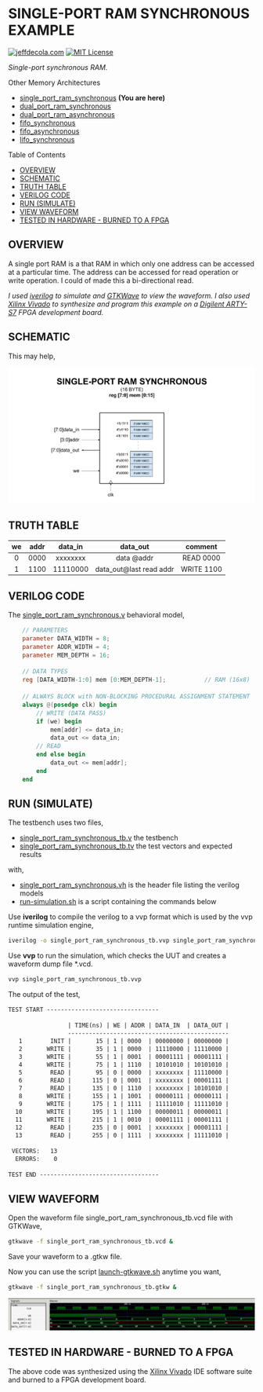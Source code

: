 # SINGLE-PORT RAM SYNCHRONOUS EXAMPLE

[![jeffdecola.com](https://img.shields.io/badge/website-jeffdecola.com-blue)](https://jeffdecola.com)
[![MIT License](https://img.shields.io/:license-mit-blue.svg)](https://jeffdecola.mit-license.org)

_Single-port synchronous RAM._

Other Memory Architectures

* [single_port_ram_synchronous](https://github.com/JeffDeCola/my-verilog-examples/tree/master/sequential-logic/memory/single_port_ram_synchronous)
  **(You are here)**
* [dual_port_ram_synchronous](https://github.com/JeffDeCola/my-verilog-examples/tree/master/sequential-logic/memory/dual_port_ram_synchronous)
* [dual_port_ram_asynchronous](https://github.com/JeffDeCola/my-verilog-examples/tree/master/sequential-logic/memory/dual_port_ram_asynchronous)
* [fifo_synchronous](https://github.com/JeffDeCola/my-verilog-examples/tree/master/sequential-logic/memory/fifo_synchronous)
* [fifo_asynchronous](https://github.com/JeffDeCola/my-verilog-examples/tree/master/sequential-logic/memory/fifo_asynchronous)
* [lifo_synchronous](https://github.com/JeffDeCola/my-verilog-examples/tree/master/sequential-logic/memory/lifo_synchronous)

Table of Contents

* [OVERVIEW](https://github.com/JeffDeCola/my-verilog-examples/tree/master/sequential-logic/memory/single_port_ram_synchronous#overview)
* [SCHEMATIC](https://github.com/JeffDeCola/my-verilog-examples/tree/master/sequential-logic/memory/single_port_ram_synchronous#schematic)
* [TRUTH TABLE](https://github.com/JeffDeCola/my-verilog-examples/tree/master/sequential-logic/memory/single_port_ram_synchronous#truth-table)
* [VERILOG CODE](https://github.com/JeffDeCola/my-verilog-examples/tree/master/sequential-logic/memory/single_port_ram_synchronous#verilog-code)
* [RUN (SIMULATE)](https://github.com/JeffDeCola/my-verilog-examples/tree/master/sequential-logic/memory/single_port_ram_synchronous#run-simulate)
* [VIEW WAVEFORM](https://github.com/JeffDeCola/my-verilog-examples/tree/master/sequential-logic/memory/single_port_ram_synchronous#view-waveform)
* [TESTED IN HARDWARE - BURNED TO A FPGA](https://github.com/JeffDeCola/my-verilog-examples/tree/master/sequential-logic/memory/single_port_ram_synchronous#tested-in-hardware---burned-to-a-fpga)

## OVERVIEW

A single port RAM is a that RAM in which only one address can be accessed
at a particular time.
The address can be accessed for read operation or write operation.
I could of made this a bi-directional read.

_I used
[iverilog](https://github.com/JeffDeCola/my-cheat-sheets/tree/master/hardware/tools/simulation/iverilog-cheat-sheet)
to simulate and
[GTKWave](https://github.com/JeffDeCola/my-cheat-sheets/tree/master/hardware/tools/simulation/gtkwave-cheat-sheet)
to view the waveform. I also used
[Xilinx Vivado](https://github.com/JeffDeCola/my-cheat-sheets/tree/master/hardware/tools/synthesis/xilinx-vivado-cheat-sheet)
to synthesize and program this example on a
[Digilent ARTY-S7](https://github.com/JeffDeCola/my-cheat-sheets/tree/master/hardware/development/fpga-development-boards/digilent-arty-s7-cheat-sheet)
FPGA development board._

## SCHEMATIC

This may help,

![IMAGE - single_port_ram_synchronous.svg - IMAGE](../../../docs/pics/sequential-logic/single_port_ram_synchronous.svg)

## TRUTH TABLE

| we    | addr | data_in  | data_out                | comment     |
|:-----:|:----:|:--------:|:-----------------------:|:-----------:|
| 0     | 0000 | xxxxxxxx | data @addr              | READ 0000   |
| 1     | 1100 | 11110000 | data_out@last read addr | WRITE 1100  |

## VERILOG CODE

The
[single_port_ram_synchronous.v](https://github.com/JeffDeCola/my-verilog-examples/blob/master/sequential-logic/memory/single_port_ram_synchronous/single_port_ram_synchronous.v)
behavioral model,

```verilog
    // PARAMETERS
    parameter DATA_WIDTH = 8;
    parameter ADDR_WIDTH = 4;
    parameter MEM_DEPTH = 16;

    // DATA TYPES
    reg [DATA_WIDTH-1:0] mem [0:MEM_DEPTH-1];           // RAM (16x8)

    // ALWAYS BLOCK with NON-BLOCKING PROCEDURAL ASSIGNMENT STATEMENT
    always @(posedge clk) begin
        // WRITE (DATA PASS)
        if (we) begin
            mem[addr] <= data_in;
            data_out <= data_in;
        // READ
        end else begin
            data_out <= mem[addr];
        end
    end
```

## RUN (SIMULATE)

The testbench uses two files,

* [single_port_ram_synchronous_tb.v](https://github.com/JeffDeCola/my-verilog-examples/blob/master/sequential-logic/memory/single_port_ram_synchronous/single_port_ram_synchronous_tb.v)
  the testbench
* [single_port_ram_synchronous_tb.tv](https://github.com/JeffDeCola/my-verilog-examples/blob/master/sequential-logic/memory/single_port_ram_synchronous/single_port_ram_synchronous_tb.tv)
  the test vectors and expected results

with,

* [single_port_ram_synchronous.vh](https://github.com/JeffDeCola/my-verilog-examples/blob/master/sequential-logic/memory/single_port_ram_synchronous/single_port_ram_synchronous.vh)
  is the header file listing the verilog models
* [run-simulation.sh](https://github.com/JeffDeCola/my-verilog-examples/blob/master/sequential-logic/memory/single_port_ram_synchronous/run-simulation.sh)
  is a script containing the commands below

Use **iverilog** to compile the verilog to a vvp format
which is used by the vvp runtime simulation engine,

```bash
iverilog -o single_port_ram_synchronous_tb.vvp single_port_ram_synchronous_tb.v single_port_ram_synchronous.vh
```

Use **vvp** to run the simulation, which checks the UUT
and creates a waveform dump file *.vcd.

```bash
vvp single_port_ram_synchronous_tb.vvp
```

The output of the test,

```text
TEST START --------------------------------

                 | TIME(ns) | WE | ADDR | DATA_IN  | DATA_OUT |
                 ----------------------------------------------
   1        INIT |       15 | 1 | 0000  | 00000000 | 00000000 |
   2       WRITE |       35 | 1 | 0000  | 11110000 | 11110000 |
   3       WRITE |       55 | 1 | 0001  | 00001111 | 00001111 |
   4       WRITE |       75 | 1 | 1110  | 10101010 | 10101010 |
   5        READ |       95 | 0 | 0000  | xxxxxxxx | 11110000 |
   6        READ |      115 | 0 | 0001  | xxxxxxxx | 00001111 |
   7        READ |      135 | 0 | 1110  | xxxxxxxx | 10101010 |
   8       WRITE |      155 | 1 | 1001  | 00000111 | 00000111 |
   9       WRITE |      175 | 1 | 1111  | 11111010 | 11111010 |
  10       WRITE |      195 | 1 | 1100  | 00000011 | 00000011 |
  11       WRITE |      215 | 1 | 0010  | 00001111 | 00001111 |
  12        READ |      235 | 0 | 0001  | xxxxxxxx | 00001111 |
  13        READ |      255 | 0 | 1111  | xxxxxxxx | 11111010 |

 VECTORS:   13
  ERRORS:    0

TEST END ----------------------------------
```

## VIEW WAVEFORM

Open the waveform file single_port_ram_synchronous_tb.vcd file with GTKWave,

```bash
gtkwave -f single_port_ram_synchronous_tb.vcd &
```

Save your waveform to a .gtkw file.

Now you can use the script
[launch-gtkwave.sh](https://github.com/JeffDeCola/my-verilog-examples/blob/master/launch-GTKWave-script/launch-gtkwave.sh)
anytime you want,

```bash
gtkwave -f single_port_ram_synchronous_tb.gtkw &
```

![single_port_ram_synchronous-waveform.jpg](../../../docs/pics/sequential-logic/single_port_ram_synchronous-waveform.jpg)

## TESTED IN HARDWARE - BURNED TO A FPGA

The above code was synthesized using the
[Xilinx Vivado](https://github.com/JeffDeCola/my-cheat-sheets/tree/master/hardware/tools/synthesis/xilinx-vivado-cheat-sheet)
IDE software suite and burned to a FPGA development board.
